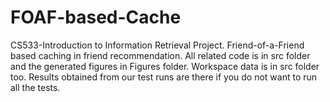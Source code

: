 # FOAF-based-Cache
CS533-Introduction to Information Retrieval Project.
Friend-of-a-Friend based caching in friend recommendation.
All related code is in src folder and the generated figures in Figures folder. Workspace data is in src folder too. Results obtained from our test runs are there if you do not want to run all the tests.
